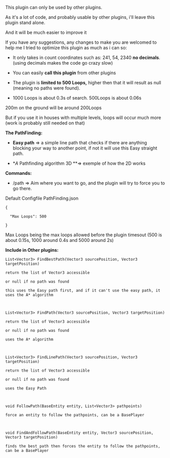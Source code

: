 This plugin can only be used by other plugins.


As it's a lot of code, and probably usable by other plugins, i'll leave this plugin stand alone.

And it will be much easier to improve it


If you have any suggestions, any changes to make you are welcomed to help me 
I tried to optimize this plugin as much as i can so:

- It only takes in count coordinates such as: 241, 54, 2340
**no decimals**. (using decimals makes the code go crazy slow)

- You can easily **call this plugin** from other plugins

- The plugin is **limited to 500 Loops,** higher then that it will result as null (meaning no paths were found).

- 1000 Loops is about 0.3s of search. 500Loops is about 0.06s

200m on the ground will be around 200Loops

But if you use it in houses with multiple levels, loops will occur much more (work is probably still needed on that)

**The PathFinding:**

- **Easy path** => a simple line path that checks if there are anything blocking your way to another point, if not it will use this Easy straight path.

- **A* Pathfinding algorithm 3D **=> exemple of how the 2D works


**Commands:**
- /path => Aim where you want to go, and the plugin will try to force you to go there.


Default Configfile PathFinding.json

````
{

  "Max Loops": 500

}
````

Max Loops being the max loops allowed before the plugin timesout (500 is about 0.15s, 1000 around 0.4s and 5000 around 2s)



**Include in Other plugins:**


````
List<Vector3> FindBestPath(Vector3 sourcePosition, Vector3 targetPosition)

return the list of Vector3 accessible

or null if no path was found

this uses the Easy path first, and if it can't use the easy path, it uses the A* algorithm

 
````


````
List<Vector3> FindPath(Vector3 sourcePosition, Vector3 targetPosition)

return the list of Vector3 accessible

or null if no path was found

uses the A* algorithm

 
````


````
List<Vector3> FindLinePath(Vector3 sourcePosition, Vector3 targetPosition)

return the list of Vector3 accessible

or null if no path was found

uses the Easy Path

 
````


````
void FollowPath(BaseEntity entity, List<Vector3> pathpoints)

force an entity to follow the pathpoints, can be a BasePlayer

 
````


````
void FindAndFollowPath(BaseEntity entity, Vector3 sourcePosition, Vector3 targetPosition)

finds the best path then forces the entity to follow the pathpoints, can be a BasePlayer

 
````
